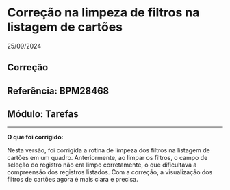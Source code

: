 # Correção na limpeza de filtros na listagem de cartões
25/09/2024
## Correção
## Referência: BPM28468
## Módulo: Tarefas
***

**O que foi corrigido:**

Nesta versão, foi corrigida a rotina de limpeza dos filtros na listagem de cartões em um quadro. Anteriormente, ao limpar os filtros, o campo de seleção do registro não era limpo corretamente, o que dificultava a compreensão dos registros listados. Com a correção, a visualização dos filtros de cartões agora é mais clara e precisa.